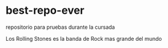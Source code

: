 # best-repo-ever
repositorio para pruebas durante la cursada

Los Rolling Stones es la banda de Rock mas grande del mundo
